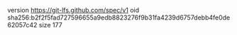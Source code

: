 version https://git-lfs.github.com/spec/v1
oid sha256:b2f2f5fad727596655a9edb8823276f9b31fa4239d6757debb4fe0de62057c42
size 177
